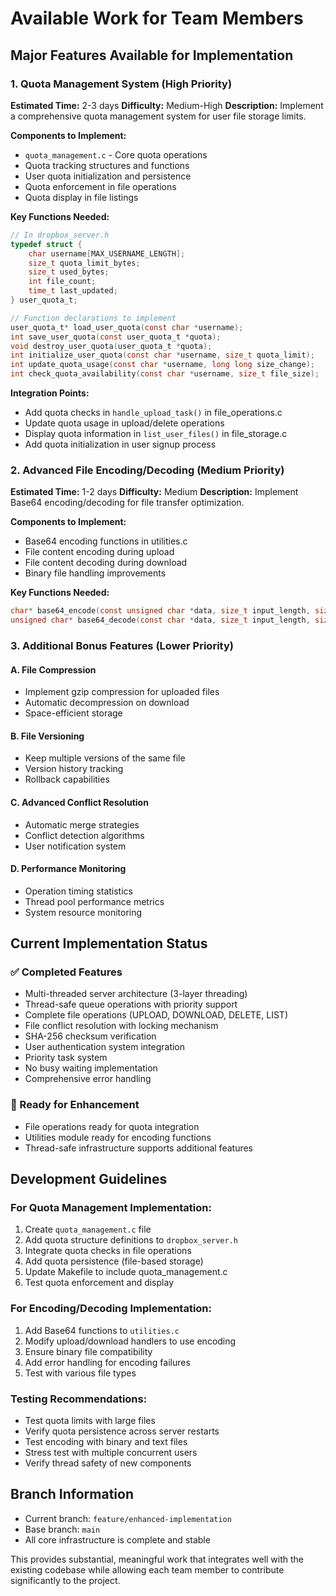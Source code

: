 # Available Work for Team Members

## Major Features Available for Implementation

### 1. Quota Management System (High Priority)
**Estimated Time:** 2-3 days
**Difficulty:** Medium-High
**Description:** Implement a comprehensive quota management system for user file storage limits.

**Components to Implement:**
- `quota_management.c` - Core quota operations
- Quota tracking structures and functions
- User quota initialization and persistence
- Quota enforcement in file operations
- Quota display in file listings

**Key Functions Needed:**
```c
// In dropbox_server.h
typedef struct {
    char username[MAX_USERNAME_LENGTH];
    size_t quota_limit_bytes;
    size_t used_bytes;
    int file_count;
    time_t last_updated;
} user_quota_t;

// Function declarations to implement
user_quota_t* load_user_quota(const char *username);
int save_user_quota(const user_quota_t *quota);
void destroy_user_quota(user_quota_t *quota);
int initialize_user_quota(const char *username, size_t quota_limit);
int update_quota_usage(const char *username, long long size_change);
int check_quota_availability(const char *username, size_t file_size);
```

**Integration Points:**
- Add quota checks in `handle_upload_task()` in file_operations.c
- Update quota usage in upload/delete operations
- Display quota information in `list_user_files()` in file_storage.c
- Add quota initialization in user signup process

### 2. Advanced File Encoding/Decoding (Medium Priority) 
**Estimated Time:** 1-2 days
**Difficulty:** Medium
**Description:** Implement Base64 encoding/decoding for file transfer optimization.

**Components to Implement:**
- Base64 encoding functions in utilities.c
- File content encoding during upload
- File content decoding during download
- Binary file handling improvements

**Key Functions Needed:**
```c
char* base64_encode(const unsigned char *data, size_t input_length, size_t *output_length);
unsigned char* base64_decode(const char *data, size_t input_length, size_t *output_length);
```

### 3. Additional Bonus Features (Lower Priority)

#### A. File Compression
- Implement gzip compression for uploaded files
- Automatic decompression on download
- Space-efficient storage

#### B. File Versioning
- Keep multiple versions of the same file
- Version history tracking
- Rollback capabilities

#### C. Advanced Conflict Resolution
- Automatic merge strategies
- Conflict detection algorithms
- User notification system

#### D. Performance Monitoring
- Operation timing statistics
- Thread pool performance metrics
- System resource monitoring

## Current Implementation Status

### ✅ Completed Features
- Multi-threaded server architecture (3-layer threading)
- Thread-safe queue operations with priority support
- Complete file operations (UPLOAD, DOWNLOAD, DELETE, LIST)
- File conflict resolution with locking mechanism
- SHA-256 checksum verification
- User authentication system integration
- Priority task system
- No busy waiting implementation
- Comprehensive error handling

### 🔧 Ready for Enhancement
- File operations ready for quota integration
- Utilities module ready for encoding functions
- Thread-safe infrastructure supports additional features

## Development Guidelines

### For Quota Management Implementation:
1. Create `quota_management.c` file
2. Add quota structure definitions to `dropbox_server.h`
3. Integrate quota checks in file operations
4. Add quota persistence (file-based storage)
5. Update Makefile to include quota_management.c
6. Test quota enforcement and display

### For Encoding/Decoding Implementation:
1. Add Base64 functions to `utilities.c`
2. Modify upload/download handlers to use encoding
3. Ensure binary file compatibility
4. Add error handling for encoding failures
5. Test with various file types

### Testing Recommendations:
- Test quota limits with large files
- Verify quota persistence across server restarts
- Test encoding with binary and text files
- Stress test with multiple concurrent users
- Verify thread safety of new components

## Branch Information
- Current branch: `feature/enhanced-implementation`
- Base branch: `main`
- All core infrastructure is complete and stable

This provides substantial, meaningful work that integrates well with the existing codebase while allowing each team member to contribute significantly to the project.